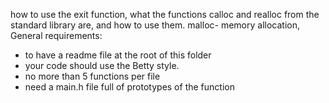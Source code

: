 how to use the exit function, what the functions calloc and realloc from the standard library are, and how to use them.
malloc- memory allocation,
General requirements:
* to have a readme file at the root of this folder
* your code should use the Betty style.
* no more than 5 functions per file
* need a main.h file full of prototypes of the function

